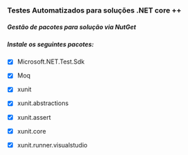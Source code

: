 ### Testes Automatizados para soluções .NET core ++

##### Gestão de pacotes para solução via NutGet

##### Instale os seguintes pacotes:

- [x] Microsoft.NET.Test.Sdk
- [x] Moq
- [x] xunit
- [x] xunit.abstractions
- [x] xunit.assert
- [x] xunit.core
- [x] xunit.runner.visualstudio


